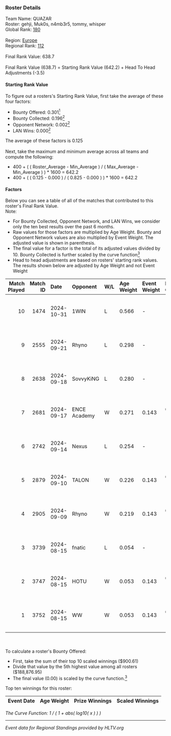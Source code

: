 ### Roster Details<br />
Team Name: QUAZAR<br />
Roster: gehji, Muk0s, n4mb3r5, tommy, whisper<br />
Global Rank: [180](../../standings_global_2025_02_03.md)<br />
<br />
Region: [Europe]( ../../standings_europe_2025_02_03.md)<br />
Regional Rank: [112]( ../../standings_europe_2025_02_03.md)<br />
<br />
Final Rank Value:  638.7<br />
<br />
Final Rank Value (638.7) = Starting Rank Value (642.2) + Head To Head Adjustments (-3.5)<br />

#### Starting Rank Value<br />
To figure out a rosters's Starting Rank Value, first take the average of these four factors:<br />
- Bounty Offered: 0.301[<sup>1</sup>](#table2)
- Bounty Collected: 0.196[<sup>2</sup>](#table1)
- Opponent Network: 0.002[<sup>2</sup>](#table1)
- LAN Wins: 0.000[<sup>2</sup>](#table1)

The average of these factors is 0.125<br />
<br />
Next, take the maximum and minimum average across all teams and compute the following:<br />
- 400 + ( ( Roster_Average - Min_Average ) / ( Max_Average - Min_Average ) ) * 1600 = 642.2
- 400 + ( ( 0.125 - 0.000 ) / ( 0.825 - 0.000 ) ) * 1600 = 642.2


#### Factors<br />
Below you can see a table of all of the matches that contributed to this roster's Final Rank Value.<br />
Note:<br />

- For Bounty Collected, Opponent Network, and LAN Wins, we consider only the ten best results over the past 6 months.
- Raw values for those factors are multiplied by Age Weight. Bounty and Opponent Network values are also multiplied by Event Weight. The adjusted value is shown in parenthesis.
- The final value for a factor is the total of its adjusted values divided by 10. Bounty Collected is further scaled by the curve function[<sup>3</sup>](#curveFunction)
- Head to head adjustments are based on rosters' starting rank values. The results shown below are adjusted by Age Weight and not Event Weight
<span id="table1"></span><br />


| Match Played | Match ID | Date       | Opponent     | W/L | Age Weight | Event Weight | Bounty Collected | Opponent Network | LAN Wins  | H2H Adj. | Roster                                |
| -: | -: | :- | :- | :- | :- | :- | :- | :- | :- | -: | :- |
|           10 |     1474 | 2024-10-31 | 1WIN         | L   | 0.566      | -            | -                | -                | -         |    -7.98 | gehji, Muk0s, n4mb3r5, tommy, whisper |
|            9 |     2555 | 2024-09-21 | Rhyno        | L   | 0.298      | -            | -                | -                | -         |    -3.78 | gehji, Muk0s, n4mb3r5, tommy, whisper |
|            8 |     2638 | 2024-09-18 | SovvyKiNG    | L   | 0.280      | -            | -                | -                | -         |    -5.59 | gehji, Muk0s, n4mb3r5, tommy, whisper |
|            7 |     2681 | 2024-09-17 | ENCE Academy | W   | 0.271      | 0.143        | 0.014 (0.001)    | 0.283 (0.011)    | 0 (0.000) |     5.40 | gehji, Muk0s, n4mb3r5, tommy, whisper |
|            6 |     2742 | 2024-09-14 | Nexus        | L   | 0.254      | -            | -                | -                | -         |    -0.15 | gehji, Muk0s, n4mb3r5, tommy, whisper |
|            5 |     2879 | 2024-09-10 | TALON        | W   | 0.226      | 0.143        | 0.000 (0.000)    | 0.106 (0.003)    | 0 (0.000) |     2.98 | gehji, Muk0s, n4mb3r5, tommy, whisper |
|            4 |     2905 | 2024-09-09 | Rhyno        | W   | 0.219      | 0.143        | 0.007 (0.000)    | 0.176 (0.006)    | 0 (0.000) |     4.20 | gehji, Muk0s, n4mb3r5, tommy, whisper |
|            3 |     3739 | 2024-08-15 | fnatic       | L   | 0.054      | -            | -                | -                | -         |    -0.13 | gehji, Muk0s, n4mb3r5, tommy, whisper |
|            2 |     3747 | 2024-08-15 | HOTU         | W   | 0.053      | 0.143        | 0.001 (0.000)    | 0.383 (0.003)    | 0 (0.000) |     0.98 | gehji, Muk0s, n4mb3r5, tommy, whisper |
|            1 |     3752 | 2024-08-15 | WW           | W   | 0.053      | 0.143        | 0.000 (0.000)    | 0.112 (0.001)    | 0 (0.000) |     0.56 | gehji, Muk0s, n4mb3r5, tommy, whisper |

<br />
<span id="table2"></span><br />
To calculate a roster's Bounty Offered:<br />

- First, take the sum of their top 10 scaled winnings ($900.61)
- Divide that value by the 5th highest value among all rosters ($188,876.95)
- The final value (0.00) is scaled by the curve function.[<sup>3</sup>](#curveFunction)

Top ten winnings for this roster:<br />

| Event Date | Age Weight | Prize Winnings | Scaled Winnings |
| :- | -: | :- | :- |


<span id="curveFunction"></span>_The Curve Function: 1 / ( 1 + abs( log10( x ) ) )_<br />

---
_Event data for Regional Standings provided by HLTV.org_<br />
